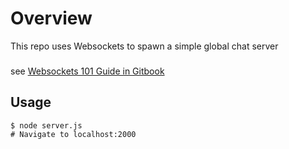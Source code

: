 # Overview
This repo uses Websockets to spawn a simple global chat server


###
see [Websockets 101 Guide in Gitbook](https://furkhan324.gitbook.io/workspace/dev/web/)


## Usage
    $ node server.js
    # Navigate to localhost:2000
